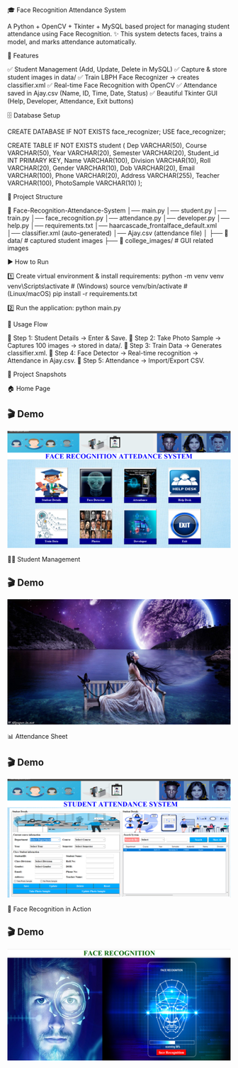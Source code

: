🎓 Face Recognition Attendance System

A Python + OpenCV + Tkinter + MySQL based project for managing student attendance using Face Recognition.
✨ This system detects faces, trains a model, and marks attendance automatically.

🚀 Features

✅ Student Management (Add, Update, Delete in MySQL)
✅ Capture & store student images in data/
✅ Train LBPH Face Recognizer → creates classifier.xml
✅ Real-time Face Recognition with OpenCV
✅ Attendance saved in Ajay.csv (Name, ID, Time, Date, Status)
✅ Beautiful Tkinter GUI (Help, Developer, Attendance, Exit buttons)


🗄️ Database Setup

CREATE DATABASE IF NOT EXISTS face_recognizer;
USE face_recognizer;

CREATE TABLE IF NOT EXISTS student (
  Dep VARCHAR(50),
  Course VARCHAR(50),
  Year VARCHAR(20),
  Semester VARCHAR(20),
  Student_id INT PRIMARY KEY,
  Name VARCHAR(100),
  Division VARCHAR(10),
  Roll VARCHAR(20),
  Gender VARCHAR(10),
  Dob VARCHAR(20),
  Email VARCHAR(100),
  Phone VARCHAR(20),
  Address VARCHAR(255),
  Teacher VARCHAR(100),
  PhotoSample VARCHAR(10)
);


📂 Project Structure

📁 Face-Recognition-Attendance-System
│── main.py
│── student.py
│── train.py
│── face_recognition.py
│── attendance.py
│── developer.py
│── help.py
│── requirements.txt
│── haarcascade_frontalface_default.xml
│── classifier.xml (auto-generated)
│── Ajay.csv (attendance file)
│
├── 📁 data/             # captured student images
├── 📁 college_images/   # GUI related images


▶️ How to Run

1️⃣ Create virtual environment & install requirements:
python -m venv venv
venv\Scripts\activate      # (Windows)
source venv/bin/activate   # (Linux/macOS)
pip install -r requirements.txt

2️⃣ Run the application:
python main.py



📖 Usage Flow

🔹 Step 1: Student Details → Enter & Save.
🔹 Step 2: Take Photo Sample → Captures 100 images → stored in data/.
🔹 Step 3: Train Data → Generates classifier.xml.
🔹 Step 4: Face Detector → Real-time recognition → Attendance in Ajay.csv.
🔹 Step 5: Attendance → Import/Export CSV.



📸 Project Snapshots

🏠 Home Page
## 🎬 Demo
![Face Recognition Demo](college_images/main.png)


👨‍🎓 Student Management
## 🎬 Demo
![Face Recognition Demo](college_images/wp2551980.jpg)


📊 Attendance Sheet
## 🎬 Demo
![Face Recognition Demo](college_images/Attendance.png)


🎥 Face Recognition in Action
## 🎬 Demo
![Face Recognition Demo](college_images/face.png)
